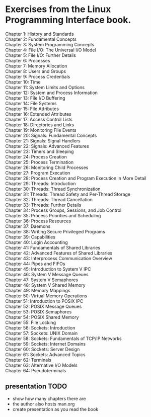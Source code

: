 # Exercises from the Linux Programming Interface book.

Chapter 1: History and Standards  
Chapter 2: Fundamental Concepts  
Chapter 3: System Programming Concepts  
Chapter 4: File I/O: The Universal I/O Model  
Chapter 5: File I/O: Further Details  
Chapter 6: Processes  
Chapter 7: Memory Allocation  
Chapter 8: Users and Groups  
Chapter 9: Process Credentials  
Chapter 10: Time  
Chapter 11: System Limits and Options  
Chapter 12: System and Process Information  
Chapter 13: File I/O Buffering  
Chapter 14: File Systems  
Chapter 15: File Attributes  
Chapter 16: Extended Attributes  
Chapter 17: Access Control Lists  
Chapter 18: Directories and Links  
Chapter 19: Monitoring File Events  
Chapter 20: Signals: Fundamental Concepts  
Chapter 21: Signals: Signal Handlers  
Chapter 22: Signals: Advanced Features  
Chapter 23: Timers and Sleeping  
Chapter 24: Process Creation  
Chapter 25: Process Termination  
Chapter 26: Monitoring Child Processes  
Chapter 27: Program Execution  
Chapter 28: Process Creation and Program Execution in More Detail  
Chapter 29: Threads: Introduction  
Chapter 30: Threads: Thread Synchronization  
Chapter 31: Threads: Thread Safety and Per-Thread Storage  
Chapter 32: Threads: Thread Cancellation  
Chapter 33: Threads: Further Details  
Chapter 34: Process Groups, Sessions, and Job Control  
Chapter 35: Process Priorities and Scheduling  
Chapter 36: Process Resources  
Chapter 37: Daemons  
Chapter 38: Writing Secure Privileged Programs  
Chapter 39: Capabilities  
Chapter 40: Login Accounting  
Chapter 41: Fundamentals of Shared Libraries  
Chapter 42: Advanced Features of Shared Libraries  
Chapter 43: Interprocess Communication Overview  
Chapter 44: Pipes and FIFOs  
Chapter 45: Introduction to System V IPC  
Chapter 46: System V Message Queues  
Chapter 47: System V Semaphores  
Chapter 48: System V Shared Memory  
Chapter 49: Memory Mappings  
Chapter 50: Virtual Memory Operations  
Chapter 51: Introduction to POSIX IPC  
Chapter 52: POSIX Message Queues  
Chapter 53: POSIX Semaphores  
Chapter 54: POSIX Shared Memory  
Chapter 55: File Locking  
Chapter 56: Sockets: Introduction  
Chapter 57: Sockets: UNIX Domain  
Chapter 58: Sockets: Fundamentals of TCP/IP Networks  
Chapter 59: Sockets: Internet Domains  
Chapter 60: Sockets: Server Design  
Chapter 61: Sockets: Advanced Topics  
Chapter 62: Terminals  
Chapter 63: Alternative I/O Models  
Chapter 64: Pseudoterminals  

## presentation TODO
- show how many chapters there are
- the author also hosts man.org
- create presentation as you read the book